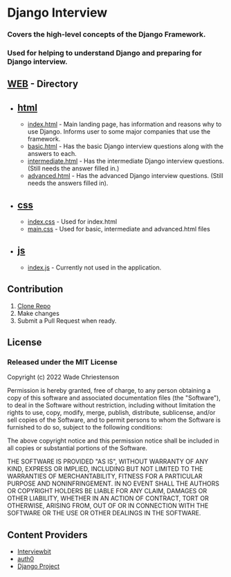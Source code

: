 # Django Interview
### **Covers the high-level concepts of the Django Framework.** 
### **Used for helping to understand Django and preparing for Django interview.**

## [WEB](https://github.com/wadeChriestenson/Django_Interview/tree/master/WEB) - Directory
 
- ## [html](https://github.com/wadeChriestenson/Django_Interview/tree/master/WEB/html)

   - [index.html](https://github.com/wadeChriestenson/Django_Interview/blob/master/WEB/html/index.html) - Main landing page, has information and reasons why to use Django. 
Informs user to some major companies that use the framework.
   - [basic.html](https://github.com/wadeChriestenson/Django_Interview/blob/master/WEB/html/basic.html) - Has the basic Django interview questions along with the answers to each.
   - [intermediate.html](https://github.com/wadeChriestenson/Django_Interview/blob/master/WEB/html/intermediate.html) - Has the intermediate Django interview questions. (Still needs the answer filled in.)
   - [advanced.html](https://github.com/wadeChriestenson/Django_Interview/blob/master/WEB/html/advanced.html) - Has the advanced Django interview questions. (Still needs the answers filled in).

- ## [css](https://github.com/wadeChriestenson/Django_Interview/tree/master/WEB/css)

   - [index.css](https://github.com/wadeChriestenson/Django_Interview/blob/master/WEB/css/index.css) - Used for index.html
   - [main.css](https://github.com/wadeChriestenson/Django_Interview/blob/master/WEB/css/main.css) - Used for basic, intermediate and advanced.html files

- ## [js](https://github.com/wadeChriestenson/Django_Interview/tree/master/WEB/js)

   - [index.js](https://github.com/wadeChriestenson/Django_Interview/blob/master/WEB/js/index.js) - Currently not used in the application. 

 ## Contribution
1. [Clone Repo](https://github.com/wadeChriestenson/Django_Interview.git)
2. Make changes
3. Submit a Pull Request when ready.

## License
### Released under the MIT License
Copyright (c) 2022 Wade Chriestenson

Permission is hereby granted, free of charge, to any person obtaining a copy
of this software and associated documentation files (the "Software"), to deal
in the Software without restriction, including without limitation the rights
to use, copy, modify, merge, publish, distribute, sublicense, and/or sell
copies of the Software, and to permit persons to whom the Software is
furnished to do so, subject to the following conditions:

The above copyright notice and this permission notice shall be included in all
copies or substantial portions of the Software.

THE SOFTWARE IS PROVIDED "AS IS", WITHOUT WARRANTY OF ANY KIND, EXPRESS OR
IMPLIED, INCLUDING BUT NOT LIMITED TO THE WARRANTIES OF MERCHANTABILITY,
FITNESS FOR A PARTICULAR PURPOSE AND NONINFRINGEMENT. IN NO EVENT SHALL THE
AUTHORS OR COPYRIGHT HOLDERS BE LIABLE FOR ANY CLAIM, DAMAGES OR OTHER
LIABILITY, WHETHER IN AN ACTION OF CONTRACT, TORT OR OTHERWISE, ARISING FROM,
OUT OF OR IN CONNECTION WITH THE SOFTWARE OR THE USE OR OTHER DEALINGS IN THE
SOFTWARE.

## Content Providers
- [Interviewbit](https://www.interviewbit.com/)
- [auth0](https://auth0.com/)
- [ Django Project](https://www.djangoproject.com/)
